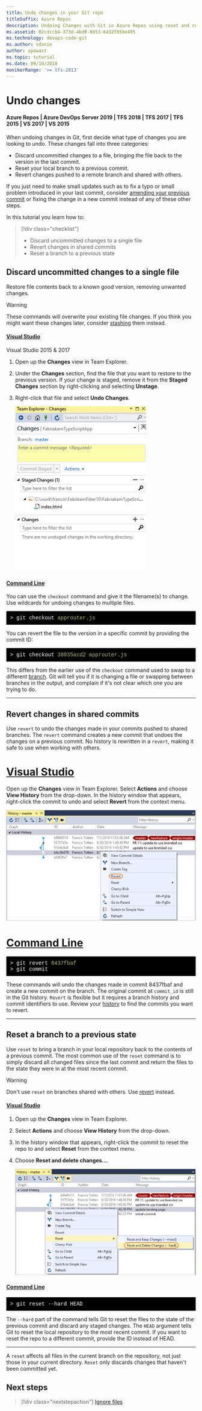 ```yaml
---
title: Undo changes in your Git repo
titleSuffix: Azure Repos
description: Undoing Changes with Git in Azure Repos using reset and revert 
ms.assetid: 02cdccb4-373d-4bd0-8053-6432f859e495
ms.technology: devops-code-git 
ms.author: sdanie
author: apawast
ms.topic: tutorial
ms.date: 09/10/2018
monikerRange: '>= tfs-2013'
---
```


# Undo changes

#### Azure Repos | Azure DevOps Server 2019 | TFS 2018 | TFS 2017 | TFS 2015 | VS 2017 | VS 2015

When undoing changes in Git, first decide what type of changes you are looking to undo. These changes fall into three categories:

- Discard uncommitted changes to a file, bringing the file back to the version in the last commit.
- Reset your local branch to a previous commit.
- Revert changes pushed to a remote branch and shared with others.

If you just need to make small updates such as to fix a typo or small problem introduced in your last commit, consider [amending your previous commit](commits.md) or fixing the change
in a new commit instead of any of these other steps. 

In this tutorial you learn how to:

> [!div class="checklist"]
> * Discard uncommitted changes to a single file
> * Revert changes in shared commits
> * Reset a branch to a previous state


## Discard uncommitted changes to a single file

Restore file contents back to a known good version, removing unwanted changes.

> [!WARNING]
> These commands will overwrite your existing file changes. If you think you might want these changes later, consider [stashing](howto.md#stash) them instead.

#### [Visual Studio](#tab/visual-studio/)
Visual Studio 2015 &amp; 2017

1. Open up the **Changes** view in Team Explorer.
2. Under the **Changes** section, find the file that you want to restore to the previous version. If your change is staged, remove it from the **Staged Changes** section by right-clicking and selecting **Unstage**.
3. Right-click that file and select **Undo Changes**.

    ![Reset a single file with Git in Visual Studio](media/vs_reset_single_file.gif)

#### [Command Line](#tab/command-line/)
You can use the `checkout` command and give it the filename(s) to change. Use wildcards for undoing changes to multiple files.

<pre style="color:white;background-color:black;font-family:Consolas,Courier,monospace;padding:10px">
&gt; git checkout <font color="#b5bd68">approuter.js</font>
</pre>

You can revert the file to the version in a specific commit by providing the commit ID:

<pre style="color:white;background-color:black;font-family:Consolas,Courier,monospace;padding:10px">
&gt; git checkout <font color="#b5bd68">38035acd2 approuter.js</font>
</pre>

This differs from the earlier use of the `checkout` command used to swap to a different [branch](branches.md). 
Git will tell you if it is changing a file or swapping between branches in the output, and complain if it's not clear which one you are trying to do.

* * *
<a name="revert"></a>

## Revert changes in shared commits

Use `revert` to undo the changes made in your commits pushed to shared branches. The `revert` command creates a new commit that undoes the changes on a previous commit. No history is rewritten
in a `revert`, making it safe to use when working with others.

# [Visual Studio](#tab/visual-studio)

Open up the **Changes** view in Team Explorer. Select **Actions** and choose **View History** from the drop-down. In the history window that appears, right-click the commit to undo and
select **Revert** from the context menu.

![Reset a branch from Visual Studio](media/vs_revert_changes.png)

# [Command Line](#tab/command-line)

<pre style="color:white;background-color:black;font-family:Consolas,Courier,monospace;padding:10px">
&gt; git revert <font color="#b5bd68">8437fbaf</font>
&gt; git commit
</pre>

These commands will undo the changes made in commit 8437fbaf and create a new commit on the branch. The original commit at `commit_id` is still in the Git history.
`Revert` is flexible but it requires a branch history and commit identifiers to use. Review your [history](review-history.md) to find the commits you want to revert. 

---

## Reset a branch to a previous state

Use `reset` to bring a branch in your local repository back to the contents of a previous commit. The most common use of the `reset` command is 
to simply discard all changed files since the last commit and return the files to the state they were in at the most recent commit.

> [!WARNING]
> Don't use `reset` on branches shared with others. Use [revert](undo.md#revert) instead.

#### [Visual Studio](#tab/visual-studio/)
1. Open up the **Changes** view in Team Explorer. 
2. Select **Actions** and choose **View History** from the drop-down. 
3. In the history window that appears, right-click the commit to reset the repo to and select **Reset** from the context menu. 
4. Choose **Reset and delete changes...**.

    ![Reset a branch from Visual Studio](media/vs_reset_branch.png)

#### [Command Line](#tab/command-line/)
<pre style="color:white;background-color:black;font-family:Consolas,Courier,monospace;padding:10px">
&gt; git reset --hard HEAD 
</pre>

The `--hard` part of the command tells Git to reset the files to the state of the previous commit and discard any staged changes. 
The `HEAD` argument tells Git to reset the local repository to the most recent commit. If you want to reset the repo to a different commit, provide the ID instead of HEAD.

* * *
A `reset` affects all files in the current branch on the repository, not just those in your current directory. `Reset` only discards changes that haven't 
been committed yet.




## Next steps

> [!div class="nextstepaction"]
> [Ignore files](ignore-files.md)

